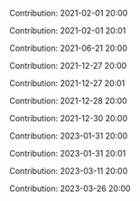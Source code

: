 Contribution: 2021-02-01 20:00

Contribution: 2021-02-01 20:01

Contribution: 2021-06-21 20:00

Contribution: 2021-12-27 20:00

Contribution: 2021-12-27 20:01

Contribution: 2021-12-28 20:00

Contribution: 2021-12-30 20:00

Contribution: 2023-01-31 20:00

Contribution: 2023-01-31 20:01

Contribution: 2023-03-11 20:00

Contribution: 2023-03-26 20:00

